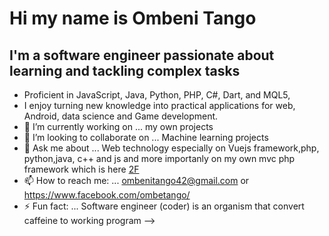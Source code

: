 # Hi my name is  Ombeni Tango
## I'm a software engineer passionate about learning and tackling complex tasks
-  Proficient in JavaScript, Java, Python, PHP, C#, Dart, and MQL5,
-  I enjoy turning new knowledge into practical applications for web, Android, data science and Game development.
- 🔭 I’m currently working on ... my own projects
- 👯 I’m looking to collaborate on ... Machine learning projects
- 💬 Ask me about ... Web technology especially on Vuejs framework,php, python,java, c++ and js and more importanly on my own mvc php framework which is here [2F](https://github.com/Ombenitango/2F)
- 📫 How to reach me: ... ombenitango42@gmail.com or  https://www.facebook.com/ombetango/
- ⚡ Fun fact: ... Software engineer (coder) is an organism that convert caffeine to working program
-->
